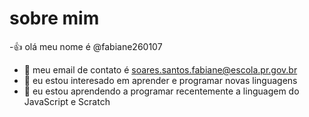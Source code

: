 # sobre mim
-:+1: olá meu nome é @fabiane260107
- 👀 meu email de contato é soares.santos.fabiane@escola.pr.gov.br
- 🌱 eu estou interesado em aprender e programar novas linguagens 
- 💞️ eu estou aprendendo a programar recentemente a linguagem do JavaScript e Scratch 
